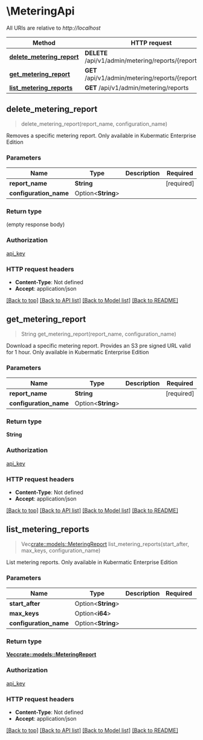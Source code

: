 # \MeteringApi

All URIs are relative to *http://localhost*

Method | HTTP request | Description
------------- | ------------- | -------------
[**delete_metering_report**](MeteringApi.md#delete_metering_report) | **DELETE** /api/v1/admin/metering/reports/{report_name} | 
[**get_metering_report**](MeteringApi.md#get_metering_report) | **GET** /api/v1/admin/metering/reports/{report_name} | 
[**list_metering_reports**](MeteringApi.md#list_metering_reports) | **GET** /api/v1/admin/metering/reports | 



## delete_metering_report

> delete_metering_report(report_name, configuration_name)


Removes a specific metering report. Only available in Kubermatic Enterprise Edition

### Parameters


Name | Type | Description  | Required | Notes
------------- | ------------- | ------------- | ------------- | -------------
**report_name** | **String** |  | [required] |
**configuration_name** | Option<**String**> |  |  |

### Return type

 (empty response body)

### Authorization

[api_key](../README.md#api_key)

### HTTP request headers

- **Content-Type**: Not defined
- **Accept**: application/json

[[Back to top]](#) [[Back to API list]](../README.md#documentation-for-api-endpoints) [[Back to Model list]](../README.md#documentation-for-models) [[Back to README]](../README.md)


## get_metering_report

> String get_metering_report(report_name, configuration_name)


Download a specific metering report. Provides an S3 pre signed URL valid for 1 hour. Only available in Kubermatic Enterprise Edition

### Parameters


Name | Type | Description  | Required | Notes
------------- | ------------- | ------------- | ------------- | -------------
**report_name** | **String** |  | [required] |
**configuration_name** | Option<**String**> |  |  |

### Return type

**String**

### Authorization

[api_key](../README.md#api_key)

### HTTP request headers

- **Content-Type**: Not defined
- **Accept**: application/json

[[Back to top]](#) [[Back to API list]](../README.md#documentation-for-api-endpoints) [[Back to Model list]](../README.md#documentation-for-models) [[Back to README]](../README.md)


## list_metering_reports

> Vec<crate::models::MeteringReport> list_metering_reports(start_after, max_keys, configuration_name)


List metering reports. Only available in Kubermatic Enterprise Edition

### Parameters


Name | Type | Description  | Required | Notes
------------- | ------------- | ------------- | ------------- | -------------
**start_after** | Option<**String**> |  |  |
**max_keys** | Option<**i64**> |  |  |
**configuration_name** | Option<**String**> |  |  |

### Return type

[**Vec<crate::models::MeteringReport>**](MeteringReport.md)

### Authorization

[api_key](../README.md#api_key)

### HTTP request headers

- **Content-Type**: Not defined
- **Accept**: application/json

[[Back to top]](#) [[Back to API list]](../README.md#documentation-for-api-endpoints) [[Back to Model list]](../README.md#documentation-for-models) [[Back to README]](../README.md)

